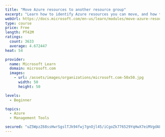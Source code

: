 ```yaml
---
title: "Move Azure resources to another resource group"
excerpt: "Learn how to identify Azure resources you can move, and how to move them to a new resource group."
webUrl: https://docs.microsoft.com/en-us/learn/modules/move-azure-resources-another-resource-group/
type: course
price: Free
length: PT42M
ratings:
  count: 3633
  average: 4.672447
heat: 54

provider:
  name: Microsoft Learn
  domain: microsoft.com
  images:
    - url: /assets/images/organizations/microsoft.com-50x50.jpg
      width: 50
      height: 50

levels:
  - Beginner

topics:
  - Azure
  - Management Tools

secured: "uZ5WpzZ68ssHwrSgslTJk94fwj7gnOjl45/iCgoZk776529YqHwX7eiMVgdALpmqU4a+jXtF7Kw1kQCAgWUSFRiB7agqrWf3BcKToJPAV0E0nTZ2YXrIUlOOFeNoxtVcgmFcjCuig/oiwnZOPJKWzy8snRYYKQ1YgHPbyopaX2k3e6KA20LwKNy72Tk9aQcNI4Wj+riQDAVaIaLQd7y9zhG8y0ma7SjeD9OOOJMncl7PY44myc++YBi812RLhNq3mk0vKhyljdg1mK7pFNHWU6aZQ7W0q59i+zEPmYiI62rWRXuGAzJnaYV6KYC8lM4GoNq6+TNQ7OxNDFds7wXx9i7kMeriQdlYGOasn0jRBSYZgljl6Ex5WRAoKg2Mj0cmc8O7giJOnEg0XNc0WVrtmoKl/b3MPnS3cUhjJk7BmPY=;lEpbhhSNb/dyrZjln4QK7Q=="
---
```


